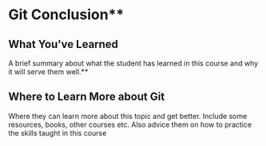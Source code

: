 # Git Conclusion**


## What You've Learned
A brief summary about what the student has learned in this course and why it will serve them well.**



## Where to Learn More about Git
Where they can learn more about this topic and get better. Include some resources, books, other courses etc. Also advice them on how to practice the skills taught in this course

